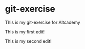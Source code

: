 # git-exercise
This is my git-exercise for Altcademy

This is my first edit!

This is my second edit!